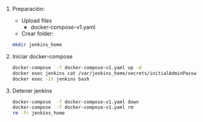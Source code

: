 1. Preparación:
    * Upload files 
        * docker-compose-v1.yaml
    * Crear folder: 

    ```bash
    mkdir jenkins_home
    ```

1. Iniciar docker-compose
    ```bash
    docker-compose  -f docker-compose-v1.yaml up -d
    docker exec jenkins cat /var/jenkins_home/secrets/initialAdminPassword
    docker exec -it jenkins bash
    ```

1. Detener jenkins
    ```bash
    docker-compose  -f docker-compose-v1.yaml down
    docker-compose  -f docker-compose-v1.yaml rm
    rm -fr jenkins_home
    ```    
